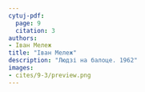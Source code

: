```yaml
---
cytuj-pdf:
  page: 9
  citation: 3
authors:
- Іван Мележ
title: "Іван Мележ"
description: "Людзі на балоце. 1962"
images:
- cites/9-3/preview.png
---
```

